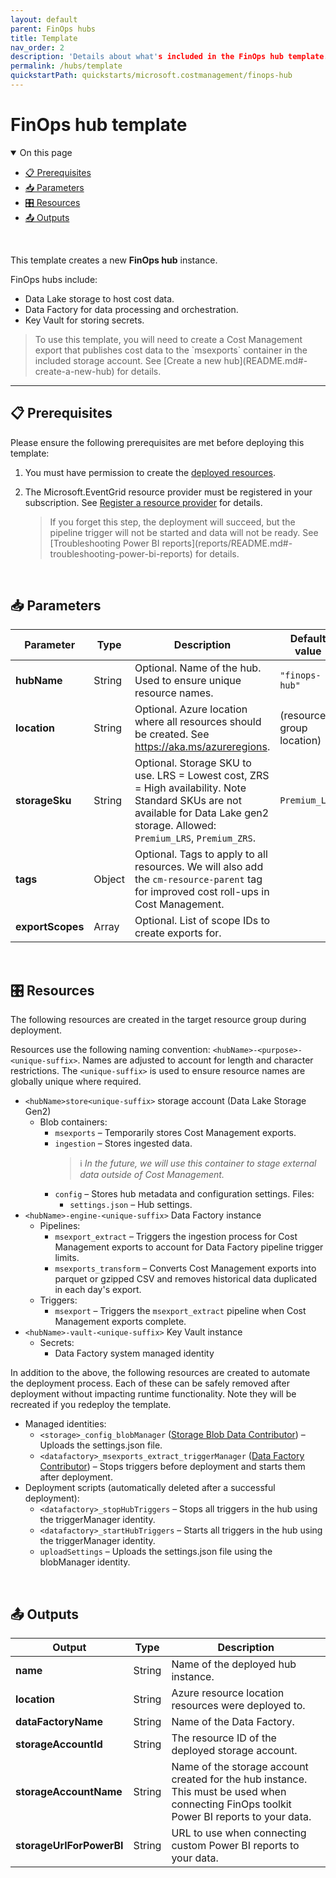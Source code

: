 ```yaml
---
layout: default
parent: FinOps hubs
title: Template
nav_order: 2
description: 'Details about what's included in the FinOps hub template.'
permalink: /hubs/template
quickstartPath: quickstarts/microsoft.costmanagement/finops-hub
---
```


# FinOps hub template<!-- markdownlint-disable-line MD025 -->

<details open markdown="block">
  <summary class="fs-2 text-uppercase">On this page</summary>

- [📋 Prerequisites](#-prerequisites)
- [📥 Parameters](#-parameters)
- [🎛️ Resources](#️-resources)
- [📤 Outputs](#-outputs)

<br>

</details>

This template creates a new **FinOps hub** instance.

FinOps hubs include:

- Data Lake storage to host cost data.
- Data Factory for data processing and orchestration.
- Key Vault for storing secrets.

<blockquote class="important"><p class="i">To use this template, you will need to create a Cost Management export that publishes cost data to the `msexports` container in the included storage account. See [Create a new hub](README.md#-create-a-new-hub) for details.</p></blockquote>

---

## 📋 Prerequisites

Please ensure the following prerequisites are met before deploying this template:

1. You must have permission to create the [deployed resources](#resources).
2. The Microsoft.EventGrid resource provider must be registered in your subscription. See [Register a resource provider](https://docs.microsoft.com/azure/azure-resource-manager/management/resource-providers-and-types#register-resource-provider) for details.

   <blockquote class="important"><p class="i">If you forget this step, the deployment will succeed, but the pipeline trigger will not be started and data will not be ready. See [Troubleshooting Power BI reports](reports/README.md#-troubleshooting-power-bi-reports) for details.</p></blockquote>

<br>

## 📥 Parameters

| Parameter        | Type   | Description                                                                                                                                                                       | Default value             |
| ---------------- | ------ | --------------------------------------------------------------------------------------------------------------------------------------------------------------------------------- | ------------------------- |
| **hubName**      | String | Optional. Name of the hub. Used to ensure unique resource names.                                                                                                                  | `"finops-hub"`            |
| **location**     | String | Optional. Azure location where all resources should be created. See https://aka.ms/azureregions.                                                                                  | (resource group location) |
| **storageSku**   | String | Optional. Storage SKU to use. LRS = Lowest cost, ZRS = High availability. Note Standard SKUs are not available for Data Lake gen2 storage. Allowed: `Premium_LRS`, `Premium_ZRS`. | `Premium_LRS`             |
| **tags**         | Object | Optional. Tags to apply to all resources. We will also add the `cm-resource-parent` tag for improved cost roll-ups in Cost Management.                                            |
| **exportScopes** | Array  | Optional. List of scope IDs to create exports for.                                                                                                                                |

<br>

## 🎛️ Resources

The following resources are created in the target resource group during deployment.

Resources use the following naming convention: `<hubName>-<purpose>-<unique-suffix>`. Names are adjusted to account for length and character restrictions. The `<unique-suffix>` is used to ensure resource names are globally unique where required.

- `<hubName>store<unique-suffix>` storage account (Data Lake Storage Gen2)
  - Blob containers:
    - `msexports` – Temporarily stores Cost Management exports.
    - `ingestion` – Stores ingested data.
      > ℹ️ _In the future, we will use this container to stage external data outside of Cost Management._
    - `config` – Stores hub metadata and configuration settings. Files:
      - `settings.json` – Hub settings.
- `<hubName>-engine-<unique-suffix>` Data Factory instance
  - Pipelines:
    - `msexport_extract` – Triggers the ingestion process for Cost Management exports to account for Data Factory pipeline trigger limits.
    - `msexports_transform` – Converts Cost Management exports into parquet or gzipped CSV and removes historical data duplicated in each day's export.
  - Triggers:
    - `msexport` – Triggers the `msexport_extract` pipeline when Cost Management exports complete.
- `<hubName>-vault-<unique-suffix>` Key Vault instance
  - Secrets:
    - Data Factory system managed identity

In addition to the above, the following resources are created to automate the deployment process. Each of these can be safely removed after deployment without impacting runtime functionality. Note they will be recreated if you redeploy the template.

- Managed identities:
  - `<storage>_config_blobManager` ([Storage Blob Data Contributor](https://learn.microsoft.com/azure/role-based-access-control/built-in-roles#storage-blob-data-contributor)) – Uploads the settings.json file.
  - `<datafactory>_msexports_extract_triggerManager` ([Data Factory Contributor](https://learn.microsoft.com/azure/role-based-access-control/built-in-roles#data-factory-contributor)) – Stops triggers before deployment and starts them after deployment.
- Deployment scripts (automatically deleted after a successful deployment):
  - `<datafactory>_stopHubTriggers` – Stops all triggers in the hub using the triggerManager identity.
  - `<datafactory>_startHubTriggers` – Starts all triggers in the hub using the triggerManager identity.
  - `uploadSettings` – Uploads the settings.json file using the blobManager identity.

<br>

## 📤 Outputs

| Output                   | Type   | Description                                                                                                                               |
| ------------------------ | ------ | ----------------------------------------------------------------------------------------------------------------------------------------- |
| **name**                 | String | Name of the deployed hub instance.                                                                                                        |
| **location**             | String | Azure resource location resources were deployed to.                                                                                       |
| **dataFactoryName**      | String | Name of the Data Factory.                                                                                                                 |
| **storageAccountId**     | String | The resource ID of the deployed storage account.                                                                                          |
| **storageAccountName**   | String | Name of the storage account created for the hub instance. This must be used when connecting FinOps toolkit Power BI reports to your data. |
| **storageUrlForPowerBI** | String | URL to use when connecting custom Power BI reports to your data.                                                                          |

<br>
